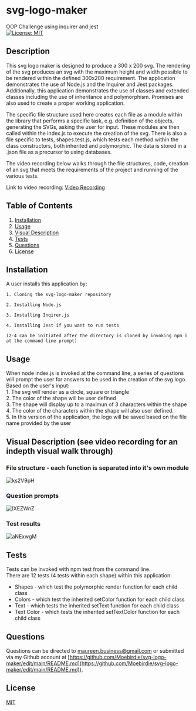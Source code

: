 # svg-logo-maker
OOP Challenge using inquirer and jest  
[![License: MIT](https://img.shields.io/badge/License-MIT-yellow.svg)](https://opensource.org/licenses/MIT)

## Description
This svg logo maker is designed to produce a 300 x 200 svg. The rendering of the svg produces an svg with the maximum height and width possible to be rendered within the defined 300x200 requirement.  The application demonstrates the use of Node.js and the Inquirer and Jest packages.  Additionally, this application demonstrates the use of classes and extended classes including the use of inheritance and polymorphism.  Promises are also used to create a proper working application.  

The specific file structure used here creates each file as a module within the library that performs a specific task, e.g. definition of the objects, generating the SVGs, asking the user for input. These modules are then called within the index.js to execute the creation of the svg.  There is also a file specific to tests, shapes.test.js, which tests each method within the class constructors, both inherited and polymorphic.  The data is stored in a .json file as a precursor to using databases.

The video recording below walks through the file structures, code, creation of an svg that meets the requirements of the project and running of the various tests.

Link to video recording: [Video Recording](https://watch.screencastify.com/v/sTpE3B3ejhGKAssi1epI)  

## Table of Contents

1. [Installation](#Installation)
2. [Usage](#Usage)
3. [Visual Description](#Visual-Description)
4. [Tests](#Tests)  
5. [Questions](#Questions)
6. [License](#License)


## Installation <a id="Installation"></a>
A user installs this application by:  

	1. Cloning the svg-logo-maker repository 

	2. Installing Node.js  

	3. Installing Inqirer.js  

  	4. Installing Jest if you want to run tests  
   
   	(2-4 can be initiated after the directory is cloned by invoking npm i at the command line prompt)  
    

## Usage <a id="Usage"></a>  
When node index.js is invoked at the command line, a series of questions will prompt the user for answers to be used in the creation of the svg logo.   
Based on the user's input:  
	1. The svg will render as a circle, square or triangle  
  	2. The color of the shape will be user defined  
   	3. The shape will display up to a maximun of 3 characters within the shape  
    	4. The color of the characters within the shape will also user defined.  
     	5. In this version of the application, the logo will be saved based on the file name provided by the user

## Visual Description <a id="Visual-Description"></a>  (see video recording for an indepth visual walk through)
### File structure - each function is separated into it's own module  
![ks2V9pH](https://github.com/Moebirdie/svg-logo-maker/assets/93432701/d5eaadbe-cbd0-487b-bd44-f7feb575968b)  

###  Question prompts
![IXEZWnZ](https://github.com/Moebirdie/svg-logo-maker/assets/93432701/96608a0b-51e7-4380-86eb-d7f01adeeeda)  

### Test results  
![aNExwgM](https://github.com/Moebirdie/svg-logo-maker/assets/93432701/9855bdfb-b5fd-40fc-85a0-f5ccb9bee379)



## Tests <a id="Tests"></a>
Tests can be invoked with npm test from the command line.  
There are 12 tests (4 tests within each shape) within this application:  
- Shapes - which test the polymorphic render function for each child class
- Colors - which test the inherited setColor function for each child class
- Text - which tests the inherited setText function for each child class
- Text Color - which tests the inherited setTextColor function for each child class

  
## Questions <a id="Questions"></a>  

Questions can be directed to maureen.business@gmail.com or submitted via my Github account at [https://github.com/Moebirdie/svg-logo-maker/edit/main/README.md](https://github.com/Moebirdie/svg-logo-maker/edit/main/README.md)).

    
## License <a id="License"></a>

[MIT](https://opensource.org/licenses/MIT)
